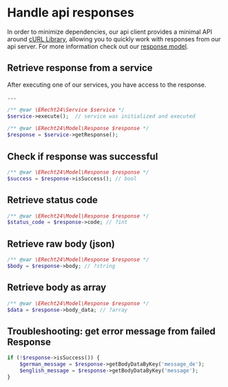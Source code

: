 # Handle api responses
In order to minimize dependencies, our api client provides a minimal API around  [cURL Library](https://www.php.net/manual/en/book.curl.php), allowing you to quickly work with responses from our api server.
For more information check out our [response model](../src/Model/Response.php).

## Retrieve response from a service
After executing one of our services, you have access to the response.
```php 
...

/** @var \ERecht24\Service $service */
$service->execute();  // service was initialized and executed

/** @var \ERecht24\Model\Response $response */
$response = $service->getResponse();
```

## Check if response was successful
```php 
/** @var \ERecht24\Model\Response $response */
$success = $response->isSuccess(); // bool
```

## Retrieve status code
```php 
/** @var \ERecht24\Model\Response $response */
$status_code = $response->code; // ?int
```

## Retrieve raw body (json)
```php 
/** @var \ERecht24\Model\Response $response */
$body = $response->body; // ?string
```

## Retrieve body as array
```php 
/** @var \ERecht24\Model\Response $response */
$data = $response->body_data; // ?array
```

## Troubleshooting: get error message from failed Response
```php 
if (!$response->isSuccess()) {
    $german_message = $response->getBodyDataByKey('message_de');
    $english_message = $response->getBodyDataByKey('message');
}
```
